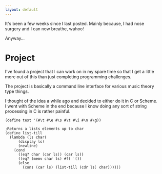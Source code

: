 ```yaml
---
layout: default
---
```


It's been a few weeks since I last posted. Mainly because, I had nose surgery and I can now breathe, wahoo!

Anyway...

# Project

I've found a project that I can work on in my spare time so that I get a little more out of this than just completing programming challenges.

The project is basically a command line interface for various music theory type things.

I thought of the idea a while ago and decided to either do it in C or Scheme. I went with Scheme in the end because I know doing any sort of string processing in C is rather painful. 


```
(define test '(#\t #\e #\s #\t #\i #\n #\g))

;Returns a lists elements up to char
(define list-till
  (lambda (ls char)
      (display ls)
      (newline)
    (cond
      ((eq? char (car ls)) (car ls))
      ((eq? (memv char ls) #f) '())
      (else 
        (cons (car ls) (list-till (cdr ls) char))))))
```
